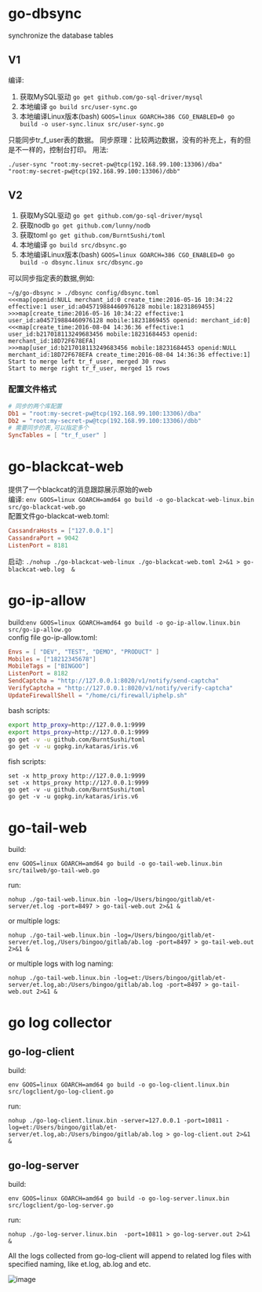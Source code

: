 # go-dbsync
synchronize the database tables

## V1
编译:

1. 获取MySQL驱动 `go get github.com/go-sql-driver/mysql`
2. 本地编译 `go build src/user-sync.go` 
3. 本地编译Linux版本(bash) `GOOS=linux GOARCH=386 CGO_ENABLED=0 go build -o user-sync.linux src/user-sync.go`

只能同步tr_f_user表的数据。
同步原理：比较两边数据，没有的补充上，有的但是不一样的，控制台打印。
用法:

`./user-sync "root:my-secret-pw@tcp(192.168.99.100:13306)/dba" "root:my-secret-pw@tcp(192.168.99.100:13306)/dbb"`

## V2

1. 获取MySQL驱动 `go get github.com/go-sql-driver/mysql`
2. 获取nodb `go get github.com/lunny/nodb`
3. 获取toml `go get github.com/BurntSushi/toml`
4. 本地编译 `go build src/dbsync.go` 
5. 本地编译Linux版本(bash) `GOOS=linux GOARCH=386 CGO_ENABLED=0 go build -o dbsync.linux src/dbsync.go`


可以同步指定表的数据,例如:

```
~/g/go-dbsync > ./dbsync config/dbsync.toml
<<<map[openid:NULL merchant_id:0 create_time:2016-05-16 10:34:22 effective:1 user_id:a045719884460976128 mobile:18231869455]
>>>map[create_time:2016-05-16 10:34:22 effective:1 user_id:a045719884460976128 mobile:18231869455 openid: merchant_id:0]
<<<map[create_time:2016-08-04 14:36:36 effective:1 user_id:b217018113249683456 mobile:18231684453 openid: merchant_id:18D72F678EFA]
>>>map[user_id:b217018113249683456 mobile:18231684453 openid:NULL merchant_id:18D72F678EFA create_time:2016-08-04 14:36:36 effective:1]
Start to merge left tr_f_user, merged 30 rows
Start to merge right tr_f_user, merged 15 rows
```

### 配置文件格式

```toml
# 同步的两个库配置
Db1 = "root:my-secret-pw@tcp(192.168.99.100:13306)/dba"
Db2 = "root:my-secret-pw@tcp(192.168.99.100:13306)/dbb"
# 需要同步的表,可以指定多个
SyncTables = [ "tr_f_user" ]
```

# go-blackcat-web
提供了一个blackcat的消息跟踪展示原始的web<br>
编译: `env GOOS=linux GOARCH=amd64 go build -o go-blackcat-web-linux.bin src/go-blackcat-web.go` <br>
配置文件go-blackcat-web.toml:

```toml
CassandraHosts = ["127.0.0.1"]
CassandraPort = 9042
ListenPort = 8181
```
启动: `./nohup ./go-blackcat-web-linux ./go-blackcat-web.toml 2>&1 > go-blackcat-web.log  &`


# go-ip-allow
build:`env GOOS=linux GOARCH=amd64 go build -o go-ip-allow.linux.bin src/go-ip-allow.go`<br/>
config file go-ip-allow.toml:

```toml
Envs = [ "DEV", "TEST", "DEMO", "PRODUCT" ]
Mobiles = ["18212345678"]
MobileTags = ["BINGOO"]
ListenPort = 8182
SendCaptcha = "http://127.0.0.1:8020/v1/notify/send-captcha"
VerifyCaptcha = "http://127.0.0.1:8020/v1/notify/verify-captcha"
UpdateFirewallShell = "/home/ci/firewall/iphelp.sh"
```
bash scripts:
```bash
export http_proxy=http://127.0.0.1:9999
export https_proxy=http://127.0.0.1:9999
go get -v -u github.com/BurntSushi/toml
go get -v -u gopkg.in/kataras/iris.v6
```
fish scripts:
```fish
set -x http_proxy http://127.0.0.1:9999
set -x https_proxy http://127.0.0.1:9999
go get -v -u github.com/BurntSushi/toml
go get -v -u gopkg.in/kataras/iris.v6
```

# go-tail-web
build:<p>`env GOOS=linux GOARCH=amd64 go build -o go-tail-web.linux.bin src/tailweb/go-tail-web.go`</p>
run:<p>`nohup ./go-tail-web.linux.bin -log=/Users/bingoo/gitlab/et-server/et.log -port=8497 > go-tail-web.out 2>&1 &`</p>
or multiple logs:<p>`nohup ./go-tail-web.linux.bin -log=/Users/bingoo/gitlab/et-server/et.log,/Users/bingoo/gitlab/ab.log -port=8497 > go-tail-web.out 2>&1 &`</p>
or multiple logs with log naming:<p>`nohup ./go-tail-web.linux.bin -log=et:/Users/bingoo/gitlab/et-server/et.log,ab:/Users/bingoo/gitlab/ab.log -port=8497 > go-tail-web.out 2>&1 &`</p>

# go log collector
## go-log-client
build:<p>`env GOOS=linux GOARCH=amd64 go build -o go-log-client.linux.bin src/logclient/go-log-client.go`</p>
run:<p>`nohup ./go-log-client.linux.bin -server=127.0.0.1 -port=10811 -log=et:/Users/bingoo/gitlab/et-server/et.log,ab:/Users/bingoo/gitlab/ab.log > go-log-client.out 2>&1 &`</p>
## go-log-server
build:<p>`env GOOS=linux GOARCH=amd64 go build -o go-log-server.linux.bin src/logclient/go-log-server.go`</p>
run:<p>`nohup ./go-log-server.linux.bin  -port=10811 > go-log-server.out 2>&1 &`</p>
All the logs collected from go-log-client will append to related log files with specified naming, like et.log, ab.log and etc.

![image](https://user-images.githubusercontent.com/1940588/28238816-9745199c-698e-11e7-8ed5-f925130a0826.png)

